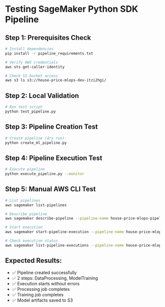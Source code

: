 # Testing SageMaker Python SDK Pipeline

## Step 1: Prerequisites Check
```bash
# Install dependencies
pip install -r pipeline_requirements.txt

# Verify AWS credentials
aws sts get-caller-identity

# Check S3 bucket access
aws s3 ls s3://house-price-mlops-dev-itzi2hgi/
```

## Step 2: Local Validation
```bash
# Run test script
python test_pipeline.py
```

## Step 3: Pipeline Creation Test
```bash
# Create pipeline (dry run)
python create_ml_pipeline.py
```

## Step 4: Pipeline Execution Test
```bash
# Execute pipeline
python execute_pipeline.py --monitor
```

## Step 5: Manual AWS CLI Test
```bash
# List pipelines
aws sagemaker list-pipelines

# Describe pipeline
aws sagemaker describe-pipeline --pipeline-name house-price-mlops-pipeline

# Start execution
aws sagemaker start-pipeline-execution --pipeline-name house-price-mlops-pipeline

# Check execution status
aws sagemaker list-pipeline-executions --pipeline-name house-price-mlops-pipeline
```

## Expected Results:
- ✅ Pipeline created successfully
- ✅ 2 steps: DataProcessing, ModelTraining  
- ✅ Execution starts without errors
- ✅ Processing job completes
- ✅ Training job completes
- ✅ Model artifacts saved to S3